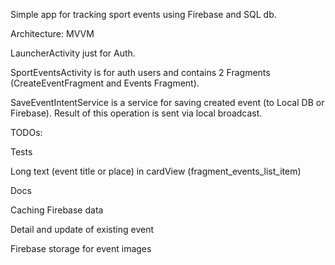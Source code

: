 Simple app for tracking sport events using Firebase and SQL db.

Architecture: MVVM

LauncherActivity just for Auth.

SportEventsActivity is for auth users and contains 2 Fragments (CreateEventFragment and Events Fragment).

SaveEventIntentService is a service for saving created event (to Local DB or Firebase). Result of this operation is sent via local broadcast.

TODOs:

Tests

Long text (event title or place) in cardView (fragment_events_list_item)

Docs

Caching Firebase data

Detail and update of existing event

Firebase storage for event images
